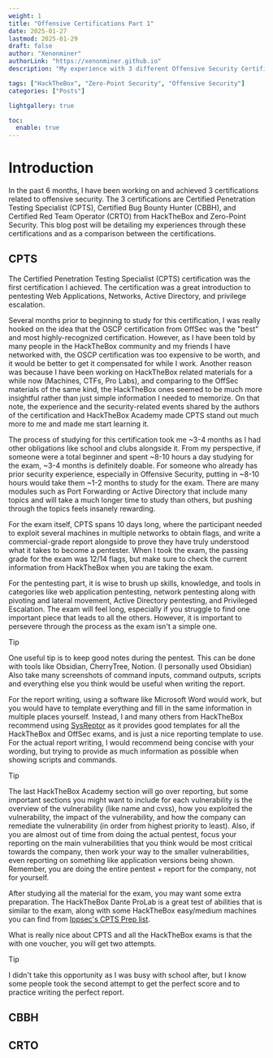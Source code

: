 ```yaml
---
weight: 1
title: "Offensive Certifications Part 1"
date: 2025-01-27
lastmod: 2025-01-29
draft: false
author: "Xenonminer"
authorLink: "https://xenonminer.github.io"
description: "My experience with 3 different Offensive Security Certifications"

tags: ["HackTheBox", "Zero-Point Security", "Offensive Security"]
categories: ["Posts"]

lightgallery: true

toc:
  enable: true
---
```



# Introduction
In the past 6 months, I have been working on and achieved 3 certifications related to offensive security. The 3 certifications are Certified Penetration Testing Specialist (CPTS), Certified Bug Bounty Hunter (CBBH), and Certified Red Team Operator (CRTO) from HackTheBox and Zero-Point Security. This blog post will be detailing my experiences through these certifications and as a comparison between the certifications.

## CPTS

The Certified Penetration Testing Specialist (CPTS) certification was the first certification I achieved. The certification was a great introduction to pentesting Web Applications, Networks, Active Directory, and privilege escalation.

Several months prior to beginning to study for this certification, I was really hooked on the idea that the OSCP certification from OffSec was the "best" and most highly-recognized certification. However, as I have been told by many people in the HackTheBox community and my friends I have networked with, the OSCP certification was too expensive to be worth, and it would be better to get it compensated for while I work. Another reason was because I have been working on HackTheBox related materials for a while now (Machines, CTFs, Pro Labs), and comparing to the OffSec materials of the same kind, the HackTheBox ones seemed to be much more insightful rather than just simple information I needed to memorize.
On that note, the experience and the security-related events shared by the authors of the certification and HackTheBox Academy made CPTS stand out much more to me and made me start learning it.

The process of studying for this certification took me ~3-4 months as I had other obligations like school and clubs alongside it. From my perspective, if someone were a total beginner and spent ~8-10 hours a day studying for the exam, ~3-4 months is definitely doable. For someone who already has prior security experience, especially in Offensive Security, putting in ~8-10 hours would take them ~1-2 months to study for the exam.
There are many modules such as Port Forwarding or Active Directory that include many topics and will take a much longer time to study than others, but pushing through the topics feels insanely rewarding.

For the exam itself, CPTS spans 10 days long, where the participant needed to exploit several machines in multiple networks to obtain flags, and write a commercial-grade report alongside to prove they have truly understood what it takes to become a pentester.
When I took the exam, the passing grade for the exam was 12/14 flags, but make sure to check the current information from HackTheBox when you are taking the exam.

For the pentesting part, it is wise to brush up skills, knowledge, and tools in categories like web application pentesting, network pentesting along with pivoting and lateral movement, Active Directory pentesting, and Privileged Escalation.
The exam will feel long, especially if you struggle to find one important piece that leads to all the others. However, it is important to persevere through the process as the exam isn't a simple one.

> [!TIP]
> One useful tip is to keep good notes during the pentest.
> This can be done with tools like Obsidian, CherryTree, Notion. (I personally used Obsidian)
> Also take many screenshots of command inputs, command outputs, scripts and everything else you think would be useful when writing the report.

For the report writing, using a software like Microsoft Word would work, but you would have to template everything and fill in the same information in multiple places yourself.
Instead, I and many others from HackTheBox recommend using [SysReptor](https://portal.sysreptor.com) as it provides good templates for all the HackTheBox and OffSec exams, and is just a nice reporting template to use.
For the actual report writing, I would recommend being concise with your wording, but trying to provide as much information as possible when showing scripts and commands.

> [!TIP]
> The last HackTheBox Academy section will go over reporting, but some important sections you might want to include for each vulnerability is the overview of the vulnerability (like name and cvss), how you exploited the vulnerability, the impact of the vulnerability, and how the company can remediate the vulnerability (in order from highest priority to least).
> Also, if you are almost out of time from doing the actual pentest, focus your reporting on the main vulnerabilities that you think would be most critical towards the company, then work your way to the smaller vulnerabilities, even reporting on something like application versions being shown.
> Remember, you are doing the entire pentest + report for the company, not for yourself.

After studying all the material for the exam, you may want some extra preparation. The HackTheBox Dante ProLab is a great test of abilities that is similar to the exam, along with some HackTheBox easy/medium machines you can find from [Ippsec's CPTS Prep list](https://www.youtube.com/playlist?list=PLidcsTyj9JXItWpbRtTg6aDEj10_F17x5).

What is really nice about CPTS and all the HackTheBox exams is that the with one voucher, you will get two attempts.
> [!TIP]
> I didn't take this opportunity as I was busy with school after, but I know some people took the second attempt to get the perfect score and to practice writing the perfect report.

## CBBH



## CRTO
